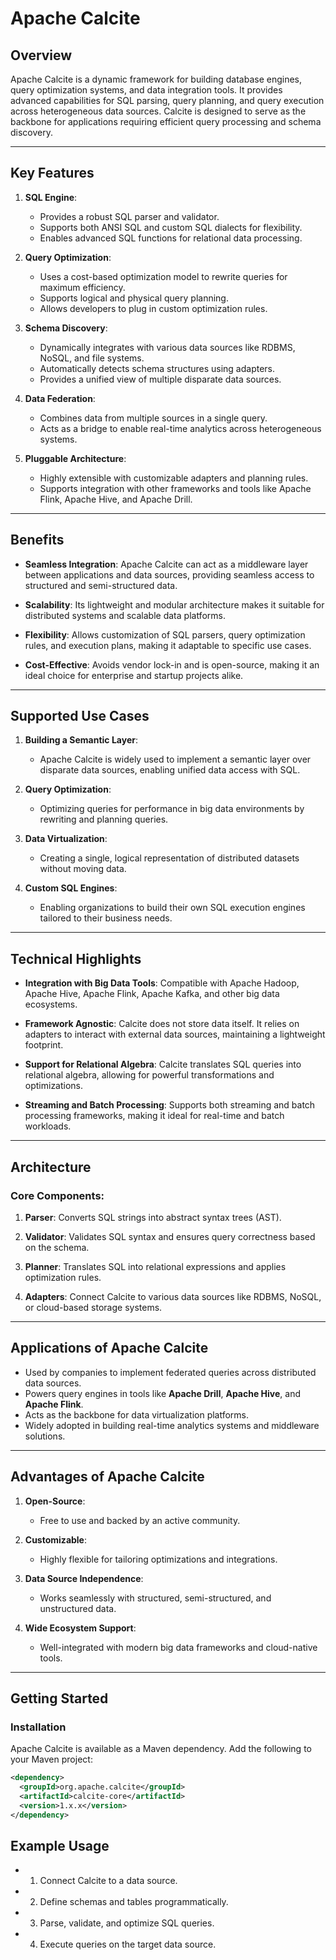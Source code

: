 # Apache Calcite

## Overview
Apache Calcite is a dynamic framework for building database engines, query optimization systems, and data integration tools. It provides advanced capabilities for SQL parsing, query planning, and query execution across heterogeneous data sources. Calcite is designed to serve as the backbone for applications requiring efficient query processing and schema discovery.

---

## Key Features

1. **SQL Engine**:
   - Provides a robust SQL parser and validator.
   - Supports both ANSI SQL and custom SQL dialects for flexibility.
   - Enables advanced SQL functions for relational data processing.

2. **Query Optimization**:
   - Uses a cost-based optimization model to rewrite queries for maximum efficiency.
   - Supports logical and physical query planning.
   - Allows developers to plug in custom optimization rules.

3. **Schema Discovery**:
   - Dynamically integrates with various data sources like RDBMS, NoSQL, and file systems.
   - Automatically detects schema structures using adapters.
   - Provides a unified view of multiple disparate data sources.

4. **Data Federation**:
   - Combines data from multiple sources in a single query.
   - Acts as a bridge to enable real-time analytics across heterogeneous systems.

5. **Pluggable Architecture**:
   - Highly extensible with customizable adapters and planning rules.
   - Supports integration with other frameworks and tools like Apache Flink, Apache Hive, and Apache Drill.

---

## Benefits

- **Seamless Integration**:
  Apache Calcite can act as a middleware layer between applications and data sources, providing seamless access to structured and semi-structured data.

- **Scalability**:
  Its lightweight and modular architecture makes it suitable for distributed systems and scalable data platforms.

- **Flexibility**:
  Allows customization of SQL parsers, query optimization rules, and execution plans, making it adaptable to specific use cases.

- **Cost-Effective**:
  Avoids vendor lock-in and is open-source, making it an ideal choice for enterprise and startup projects alike.

---

## Supported Use Cases

1. **Building a Semantic Layer**:
   - Apache Calcite is widely used to implement a semantic layer over disparate data sources, enabling unified data access with SQL.

2. **Query Optimization**:
   - Optimizing queries for performance in big data environments by rewriting and planning queries.

3. **Data Virtualization**:
   - Creating a single, logical representation of distributed datasets without moving data.

4. **Custom SQL Engines**:
   - Enabling organizations to build their own SQL execution engines tailored to their business needs.

---

## Technical Highlights

- **Integration with Big Data Tools**:
  Compatible with Apache Hadoop, Apache Hive, Apache Flink, Apache Kafka, and other big data ecosystems.

- **Framework Agnostic**:
  Calcite does not store data itself. It relies on adapters to interact with external data sources, maintaining a lightweight footprint.

- **Support for Relational Algebra**:
  Calcite translates SQL queries into relational algebra, allowing for powerful transformations and optimizations.

- **Streaming and Batch Processing**:
  Supports both streaming and batch processing frameworks, making it ideal for real-time and batch workloads.

---

## Architecture

### Core Components:
1. **Parser**:
   Converts SQL strings into abstract syntax trees (AST).

2. **Validator**:
   Validates SQL syntax and ensures query correctness based on the schema.

3. **Planner**:
   Translates SQL into relational expressions and applies optimization rules.

4. **Adapters**:
   Connect Calcite to various data sources like RDBMS, NoSQL, or cloud-based storage systems.

---

## Applications of Apache Calcite

- Used by companies to implement federated queries across distributed data sources.
- Powers query engines in tools like **Apache Drill**, **Apache Hive**, and **Apache Flink**.
- Acts as the backbone for data virtualization platforms.
- Widely adopted in building real-time analytics systems and middleware solutions.

---

## Advantages of Apache Calcite

1. **Open-Source**:
   - Free to use and backed by an active community.

2. **Customizable**:
   - Highly flexible for tailoring optimizations and integrations.

3. **Data Source Independence**:
   - Works seamlessly with structured, semi-structured, and unstructured data.

4. **Wide Ecosystem Support**:
   - Well-integrated with modern big data frameworks and cloud-native tools.

---

## Getting Started

### Installation
Apache Calcite is available as a Maven dependency. Add the following to your Maven project:

```xml
<dependency>
  <groupId>org.apache.calcite</groupId>
  <artifactId>calcite-core</artifactId>
  <version>1.x.x</version>
</dependency>

```

## Example Usage
- 1. Connect Calcite to a data source.
- 2. Define schemas and tables programmatically.
- 3. Parse, validate, and optimize SQL queries.
- 4. Execute queries on the target data source.
